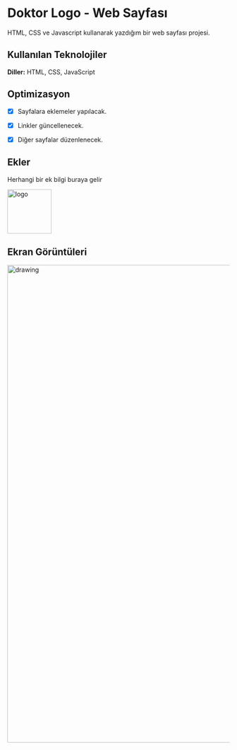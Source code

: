 
# Doktor Logo - Web Sayfası

HTML, CSS ve Javascript kullanarak yazdığım bir web sayfası projesi.


## Kullanılan Teknolojiler

**Diller:** HTML, CSS, JavaScript

  
## Optimizasyon


- [x] Sayfalara eklemeler yapılacak.
- [x] Linkler güncellenecek.
- [x] Diğer sayfalar düzenlenecek.

  
## Ekler

Herhangi bir ek bilgi buraya gelir

  
<img src="https://static.wixstatic.com/media/1ccccb_fd41896cd4a84a9da01334f063e20fb5~mv2.png/v1/fill/w_229,h_229,al_c,q_85,usm_0.66_1.00_0.01,enc_auto/Favicon2.png" alt="logo" width="100"/>



## Ekran Görüntüleri

<img src="https://i.hizliresim.com/1dojipy.png" alt="drawing" width="1080"/>

  
